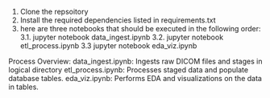 1. Clone the repsoitory
2.  Install the required dependencies listed in requirements.txt
3.  here are three notebooks that should be executed in the following order:
   3.1. jupyter notebook data_ingest.ipynb
   3.2. jupyter notebook etl_process.ipynb
   3.3 jupyter notebook eda_viz.ipynb

Process Overview: 
data_ingest.ipynb: Ingests raw DICOM files and stages in logical directory
etl_process.ipynb: Processes staged data and populate database tables.
eda_viz.ipynb: Performs EDA and visualizations on the data in tables.
 
